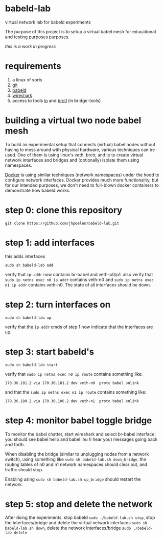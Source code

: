 # babeld-lab
virtual network lab for babeld experiments

The purpose of this project is to setup a virtual babel mesh for educational and testing purposes purposes. 

*this is a work in progress*

# requirements
1. a linux of sorts
1. [git](https://git-scm.com)
1. [babeld](https://github.com/jech/babeld)
1. [wireshark](https://wireshark.org)
1. access to tools [ip](http://man7.org/linux/man-pages/man8/ip.8.html) and [brctl](https://linux.die.net/man/8/brctl) (in bridge-tools) 

# building a virtual two node babel mesh
To build an experimental setup that connects (virtual) babel nodes without having to mess around with physical hardware, various techniques can be used. One of them is using linux's veth, brctr, and ip to create virtual network interfaces and bridges and (optionally) isolate them using namespaces. 

[Docker](https://docker.com) is using similar techniques (network namespaces) under the hood to configure network interfaces. Docker provides much more functionality, but for our intended purposes, we don't need to full-blown docker containers to demonstrate how babeld works.

# step 0: clone this repository

```git clone https://github.com/jhpoelen/babeld-lab.git```

# step 1: add interfaces
this adds interfaces

```
sudo sh babeld-lab add
```
verify that ```ip addr``` now contains br-babel and veth-p0/p1.
also verify that ```sudo ip netns exec n0 ip addr``` contains veth-n0 and ```sudo ip netns exec n1 ip addr``` contains veth-n0. The state of all interfaces should be down.

# step 2: turn interfaces on
```
sudo sh babeld-lab up
```
verify that the ```ip addr``` cmds of step 1 now indicate that the interfaces are up.

# step 3: start babeld's
```
sudo sh babeld-lab start
```
verify that ```sudo ip netns exec n0 ip route``` contains something like:
```
170.30.101.2 via 170.30.101.2 dev veth-n0  proto babel onlink
``` 
and that the ```sudo ip netns exec n1 ip route``` contains something like:
```
170.30.100.2 via 170.30.100.2 dev veth-n1  proto babel onlink 
```

# step 4: monitor babel toggle bridge
To monitor the babel chatter, start wireshark and select br-babel interface: you should see babel hello and babel ihu (I hear you) messages going back and forth.

When disabling the bridge (similar to unplugging nodes from a network switch), using something like ```sudo sh babeld-lab.sh down_bridge```, the routing tables of n0 and n1 network namespaces should clear out, and traffic should stop.

Enabling using ```sudo sh babeld-lab.sh up_bridge``` should restart the network.

# step 5: stop and delete the network 
After doing the experiments, stop babeld ```sudo ./babeld-lab.sh stop```, stop the interfaces/bridge and delete the virtual network interfaces ```sudo sh babeld-lab.sh down```, delete the network interfaces/bridge ```sudo ./babeld-lab delete```


